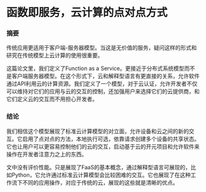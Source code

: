 函数即服务，云计算的点对点方式
===============================

### 摘要
传统应用更适用于客户端-服务器模型。当这是无价值的服务，疑问这样的形式和研究在传统模型上云计算的使用很重要。

这篇论文里，我们定义了Function as a Service。更接近于分布式系统模型而不是客户端服务器模型。在这个形式下，云和解释型语言有更直接的关系，允许软件通过API利用云的计算资源。我们定义了一个模型，对于云认证，允许开发者不仅可以维持对它们的应用与云的交互的控制，还加强用户来选择它们的云提供商，和它们定义云的交互而不用担心开发者。

### 结论
我们相信这个模型展现了标准云计算模型的对立面，允许设备和云之间的新的交互。它启用了点对点的方法，本地执行可选，依靠请求创建多个设备的共享状态。它也让用户可以更容易控制他们的云的交互，启动基于云的开元项目和允许软件来操作在开发者注意力之上的东西。

文中没有评价性能。只是展现了FaaS的基本概念，通过解释型语言可展现的，比如Python，它允许通过标准云计算模型会比较困难的交互。它也展现了在这种工作流下不同的应用操作，对应于传统的云，展现的这些就是清晰的优点。
